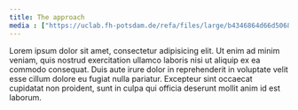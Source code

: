 ```yaml
---
title: The approach
media : ["https://uclab.fh-potsdam.de/refa/files/large/b4346864d66d506867e9759f086ba9c927ca3343.jpg","https://uclab.fh-potsdam.de/refa/files/large/b4346864d66d506867e9759f086ba9c927ca3343.jpg","https://uclab.fh-potsdam.de/refa/files/large/b4346864d66d506867e9759f086ba9c927ca3343.jpg"]
---
```


Lorem ipsum dolor sit amet, consectetur adipisicing elit. Ut enim ad minim veniam, quis nostrud exercitation ullamco laboris nisi ut aliquip ex ea commodo consequat. Duis aute irure dolor in reprehenderit in voluptate velit esse cillum dolore eu fugiat nulla pariatur. Excepteur sint occaecat cupidatat non proident, sunt in culpa qui officia deserunt mollit anim id est laborum.